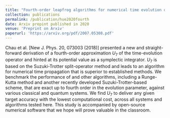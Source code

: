 ```yaml
---
title: "Fourth-order leapfrog algorithms for numerical time evolution of classical and quantum systems"
collection: publications
permalink: /publication/hue2020fourth
date: Arxiv prepint published in 2020
venue: 'Preprint on Arxiv'
paperurl: 'https://arxiv.org/pdf/2007.05308.pdf'
---
```

Chau et al. [New J. Phys. 20, 073003 (2018)] presented a new and straight-forward derivation of a fourth-order approximation $U_7$ of the time-evolution operator and hinted at its potential value as a symplectic integrator. $U_7$ is based on the Suzuki-Trotter split-operator method and leads to an algorithm for numerical time propagation that is superior to established methods. We benchmark the performance of  and other algorithms, including a Runge-Kutta method and another recently developed Suzuki-Trotter-based scheme, that are exact up to fourth order in the evolution parameter, against various classical and quantum systems. We find $U_7$ to deliver any given target accuracy with the lowest computational cost, across all systems and algorithms tested here. This study is accompanied by open-source numerical software that we hope will prove valuable in the classroom.